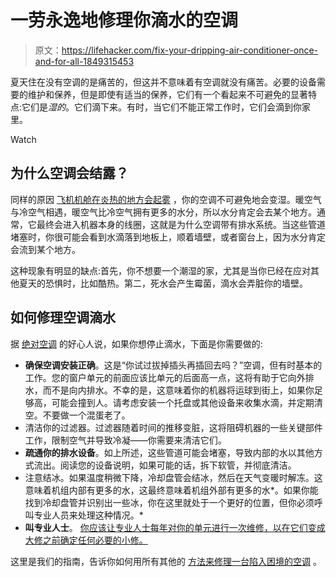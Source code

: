 # 一劳永逸地修理你滴水的空调

> 原文：<https://lifehacker.com/fix-your-dripping-air-conditioner-once-and-for-all-1849315453>

夏天住在没有空调的是痛苦的，但这并不意味着有空调就没有痛苦。必要的设备需要的维护和保养，但是即使有适当的保养，它们有一个看起来不可避免的显著特点:它们是*湿的*。它们滴下来。有时，当它们不能正常工作时，它们会滴到你家里。

Watch

## **为什么空调会结露？**

同样的原因 [飞机机舱在炎热的地方会起雾](https://lifehacker.com/what-to-do-when-your-plane-cabin-fills-with-fog-1849174484) ，你的空调不可避免地会变湿。暖空气与冷空气相遇，暖空气比冷空气拥有更多的水分，所以水分肯定会去某个地方。通常，它最终会进入机器本身的线圈，这就是为什么空调带有排水系统。当这些管道堵塞时，你很可能会看到水滴落到地板上，顺着墙壁，或者窗台上，因为水分肯定会流到某个地方。

这种现象有明显的缺点:首先，你不想要一个潮湿的家，尤其是当你已经在应对其他夏天的恐惧时，比如酷热。第二，死水会产生霉菌，滴水会弄脏你的墙壁。

## **如何修理空调滴水**

据 [绝对空调](https://www.absoluteaircon.com.sg/articles/6-ways-to-stop-aircon-leaking-problem.html) 的好心人说，如果你想停止滴水，下面是你需要做的:

*   **确保空调安装正确**。这是“你试过拔掉插头再插回去吗？”空调，但有时基本的工作。您的窗户单元的前面应该比单元的后面高一点，这将有助于它向外排水，而不是向内排水。不幸的是，这意味着你的机器将运球到街上，如果你足够高，可能会撞到人。请考虑安装一个托盘或其他设备来收集水滴，并定期清空。不要做一个混蛋老了。
*   清洁你的过滤器。过滤器随着时间的推移变脏，这将阻碍机器的一些关键部件工作，限制空气并导致冷凝——你需要来清洁它们。
*   **疏通你的排水设备**。如上所述，这些管道可能会堵塞，导致内部的水以其他方式流出。阅读您的设备说明，如果可能的话，拆下软管，并彻底清洁。
*   注意结冰。如果温度稍微下降，冷却盘管会结冰，然后在天气变暖时解冻。这意味着机组内部有更多的水，这最终意味着机组外部有更多的水*。如果你能找到冷却盘管并识别出一些冰，你在这里就处于一个更好的位置，但你必须呼叫专业人员来处理这种情况。*
*   **叫专业人士**。 [你应该让专业人士每年对你的单元进行一次维修，以在它们变成大修之前确定任何必要的小修。](https://lifehacker.com/how-to-keep-your-ac-unit-working-all-summer-1849027071)

这里是我们的指南，告诉你如何用所有其他的 [方法来修理一台陷入困境的空调](https://lifehacker.com/preview/how-to-fix-a-struggling-air-conditioner-1849315016?rev=1658423876228) 。